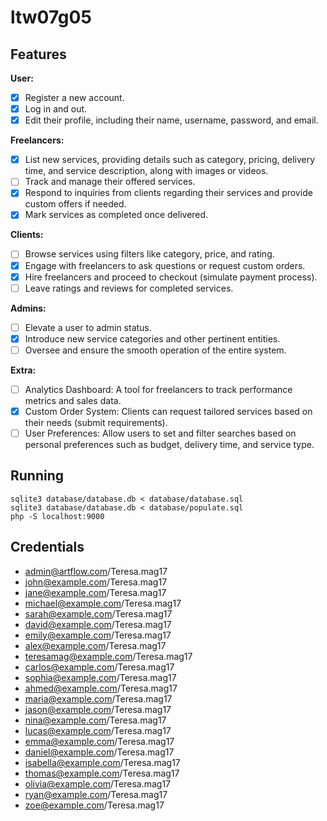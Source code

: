 # ltw07g05

## Features

**User:**

- [x] Register a new account.
- [x] Log in and out.
- [x] Edit their profile, including their name, username, password, and email.

**Freelancers:**

- [x] List new services, providing details such as category, pricing, delivery time, and service description, along with images or videos.
- [ ] Track and manage their offered services.
- [x] Respond to inquiries from clients regarding their services and provide custom offers if needed.
- [x] Mark services as completed once delivered.

**Clients:**

- [ ] Browse services using filters like category, price, and rating.
- [x] Engage with freelancers to ask questions or request custom orders.
- [x] Hire freelancers and proceed to checkout (simulate payment process).
- [ ] Leave ratings and reviews for completed services.

**Admins:**

- [ ] Elevate a user to admin status.
- [x] Introduce new service categories and other pertinent entities.
- [ ] Oversee and ensure the smooth operation of the entire system.

**Extra:**

- [ ] Analytics Dashboard: A tool for freelancers to track performance metrics and sales data.
- [x] Custom Order System: Clients can request tailored services based on their needs (submit requirements).
- [ ] User Preferences: Allow users to set and filter searches based on personal preferences such as budget, delivery time, and service type.

## Running

    sqlite3 database/database.db < database/database.sql
    sqlite3 database/database.db < database/populate.sql
    php -S localhost:9000

## Credentials

- admin@artflow.com/Teresa.mag17
- john@example.com/Teresa.mag17
- jane@example.com/Teresa.mag17
- michael@example.com/Teresa.mag17
- sarah@example.com/Teresa.mag17
- david@example.com/Teresa.mag17
- emily@example.com/Teresa.mag17
- alex@example.com/Teresa.mag17
- teresamag@example.com/Teresa.mag17
- carlos@example.com/Teresa.mag17
- sophia@example.com/Teresa.mag17
- ahmed@example.com/Teresa.mag17
- maria@example.com/Teresa.mag17
- jason@example.com/Teresa.mag17
- nina@example.com/Teresa.mag17
- lucas@example.com/Teresa.mag17
- emma@example.com/Teresa.mag17
- daniel@example.com/Teresa.mag17
- isabella@example.com/Teresa.mag17
- thomas@example.com/Teresa.mag17
- olivia@example.com/Teresa.mag17
- ryan@example.com/Teresa.mag17
- zoe@example.com/Teresa.mag17
